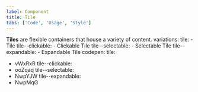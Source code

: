 ```yaml
---
label: Component
title: Tile
tabs: ['Code', 'Usage', 'Style']
---
```



<page-intro>**Tiles** are flexible containers that house a variety of content.</page-intro>
variations:
  tile:
    - Tile
  tile--clickable:
    - Clickable Tile
  tile--selectable:
    - Selectable Tile
  tile--expandable:
    - Expandable Tile
codepen:
  tile:
  - vWxRxR
  tile--clickable:
  - ooZqaq
  tile--selectable:
  - NwpYJW
  tile--expandable:
  - NwpMqG


